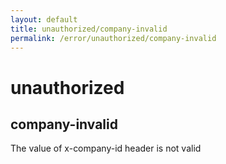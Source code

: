 ```yaml
---
layout: default
title: unauthorized/company-invalid
permalink: /error/unauthorized/company-invalid
---
```


# unauthorized
## company-invalid

The value of x-company-id header is not valid

